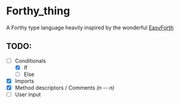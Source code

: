 # Forthy_thing
A Forthy type language heavily inspired by the wonderful [EasyForth](https://skilldrick.github.io/easyforth/)


## TODO:
- [ ] Conditionals
    - [X] If
    - [ ] Else
- [X] Imports
- [X] Method descriptors / Comments *(n -- n)*
- [ ] User input